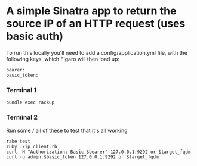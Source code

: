 # A simple Sinatra app to return the source IP of an HTTP request (uses basic auth)

To run this locally you'll need to add a config/application.yml file,
with the following keys, which Figaro will then load up:
```
bearer:
basic_token:
```

### Terminal 1
```
bundle exec rackup
```
### Terminal 2
Run some / all of these to test that it's all working
```
rake test
ruby ./ip_client.rb
curl -H "Authorization: Basic $bearer" 127.0.0.1:9292 or $target_fqdm
curl -u admin:$basic_token 127.0.0.1:9292 or $target_fqdm
```
